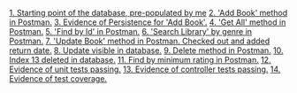 [1. Starting point of the database, pre-populated by me](https://github.com/ruby2302/DFESW10_Library_App/blob/documentation/Documentation/Screenshots/Image%2010-03-2022%20at%2012.45.jpg)
[2. 'Add Book' method in Postman.](https://github.com/ruby2302/DFESW10_Library_App/blob/documentation/Documentation/Screenshots/Image%2011-03-2022%20at%2011.52.jpg)
[3. Evidence of Persistence for 'Add Book'.](https://github.com/ruby2302/DFESW10_Library_App/blob/documentation/Documentation/Screenshots/Image%2011-03-2022%20at%2011.55%20(1).jpg)
[4. 'Get All' method in Postman.](https://github.com/ruby2302/DFESW10_Library_App/blob/documentation/Documentation/Screenshots/Image%2011-03-2022%20at%2011.55.jpg)
[5. 'Find by Id' in Postman.](https://github.com/ruby2302/DFESW10_Library_App/blob/documentation/Documentation/Screenshots/Image%2011-03-2022%20at%2011.55.jpg)
[6. 'Search Library' by genre in Postman.](https://github.com/ruby2302/DFESW10_Library_App/blob/documentation/Documentation/Screenshots/Image%2011-03-2022%20at%2011.57.jpg)
[7. 'Update Book' method in Postman. Checked out and added return date.](https://github.com/ruby2302/DFESW10_Library_App/blob/documentation/Documentation/Screenshots/Image%2011-03-2022%20at%2011.58.jpg)
[8. Update visible in database.](https://github.com/ruby2302/DFESW10_Library_App/blob/documentation/Documentation/Screenshots/Image%2011-03-2022%20at%2011.59.jpg)
[9. Delete method in Postman.](https://github.com/ruby2302/DFESW10_Library_App/blob/documentation/Documentation/Screenshots/Screenshot%202022-03-11%20at%2012.00.21.png)
[10. Index 13 deleted in database.](https://github.com/ruby2302/DFESW10_Library_App/blob/documentation/Documentation/Screenshots/Image%2011-03-2022%20at%2012.00.jpg)
[11. Find by minimum rating in Postman.](https://github.com/ruby2302/DFESW10_Library_App/blob/documentation/Documentation/Screenshots/Image%2011-03-2022%20at%2012.01.jpg)
[12. Evidence of unit tests passing.](https://github.com/ruby2302/DFESW10_Library_App/blob/documentation/Documentation/Screenshots/Screenshot%202022-03-11%20at%2014.41.54.png)
[13. Evidence of controller tests passing.](https://github.com/ruby2302/DFESW10_Library_App/blob/documentation/Documentation/Screenshots/Screenshot%202022-03-11%20at%2014.42.25.png)
[14. Evidence of test coverage.]()


